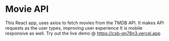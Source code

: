 # Movie API

This React app, uses axios to fetch movies from the TMDB API.
It makes API requests as the user types, improving user experience
It is mobile responsive as well.
Try out the live demo @ https://csb-qn78n3.vercel.app
